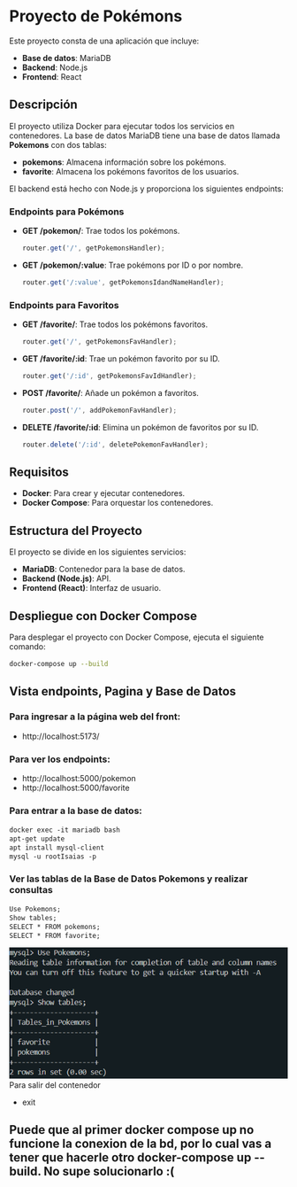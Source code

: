 # Proyecto de Pokémons

Este proyecto consta de una aplicación que incluye:
- **Base de datos**: MariaDB
- **Backend**: Node.js
- **Frontend**: React

## Descripción

El proyecto utiliza Docker para ejecutar todos los servicios en contenedores. La base de datos MariaDB tiene una base de datos llamada **Pokemons** con dos tablas:

- **pokemons**: Almacena información sobre los pokémons.
- **favorite**: Almacena los pokémons favoritos de los usuarios.

El backend está hecho con Node.js y proporciona los siguientes endpoints:

### Endpoints para Pokémons

- **GET /pokemon/**: Trae todos los pokémons.
  ```js
  router.get('/', getPokemonsHandler);
  ```

- **GET /pokemon/:value**: Trae pokémons por ID o por nombre.
  ```js
  router.get('/:value', getPokemonsIdandNameHandler);
  ```

### Endpoints para Favoritos

- **GET /favorite/**: Trae todos los pokémons favoritos.
  ```js
  router.get('/', getPokemonsFavHandler);
  ```

- **GET /favorite/:id**: Trae un pokémon favorito por su ID.
  ```js
  router.get('/:id', getPokemonsFavIdHandler);
  ```

- **POST /favorite/**: Añade un pokémon a favoritos.
  ```js
  router.post('/', addPokemonFavHandler);
  ```

- **DELETE /favorite/:id**: Elimina un pokémon de favoritos por su ID.
  ```js
  router.delete('/:id', deletePokemonFavHandler);
  ```

## Requisitos

- **Docker**: Para crear y ejecutar contenedores.
- **Docker Compose**: Para orquestar los contenedores.

## Estructura del Proyecto

El proyecto se divide en los siguientes servicios:

- **MariaDB**: Contenedor para la base de datos.
- **Backend (Node.js)**: API.
- **Frontend (React)**: Interfaz de usuario.

## Despliegue con Docker Compose

Para desplegar el proyecto con Docker Compose, ejecuta el siguiente comando:

```bash
docker-compose up --build
```
## Vista endpoints, Pagina y Base de Datos

### Para ingresar a la página web del front:
- http://localhost:5173/

### Para ver los endpoints: 
- http://localhost:5000/pokemon
- http://localhost:5000/favorite
### Para entrar a la base de datos:

````
docker exec -it mariadb bash  
apt-get update 
apt install mysql-client
mysql -u rootIsaias -p 
````
### Ver las tablas de la Base de Datos Pokemons y realizar consultas

````
Use Pokemons;
Show tables;
SELECT * FROM pokemons;
SELECT * FROM favorite;
````
![alt text](image.png)
Para salir del contenedor
- exit

## Puede que al primer docker compose up no funcione la conexion de la bd, por lo cual vas a tener que hacerle otro docker-compose up --build. No supe solucionarlo :(